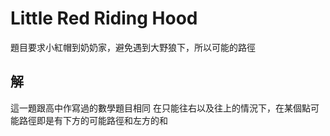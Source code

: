 # Little Red Riding Hood
題目要求小紅帽到奶奶家，避免遇到大野狼下，所以可能的路徑

## 解
這一題跟高中作寫過的數學題目相同 在只能往右以及往上的情況下，在某個點可能路徑即是有下方的可能路徑和左方的和

